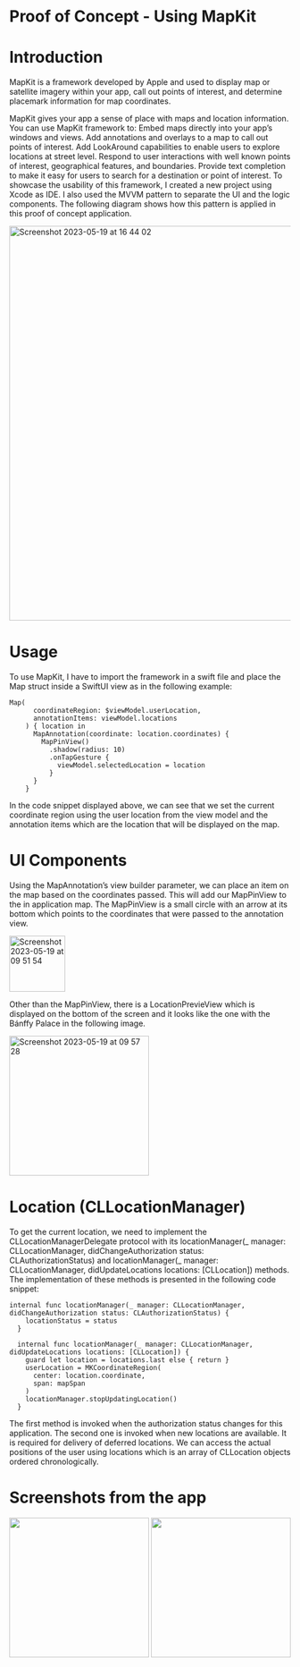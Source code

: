 # Proof of Concept - Using MapKit

# Introduction
MapKit is a framework developed by Apple and used to display map or satellite imagery within your app, call out points of interest, and determine placemark information for map coordinates.

MapKit gives your app a sense of place with maps and location information. You can use MapKit framework to:
Embed maps directly into your app’s windows and views.
Add annotations and overlays to a map to call out points of interest.
Add LookAround capabilities to enable users to explore locations at street level.
Respond to user interactions with well known points of interest, geographical features, and boundaries.
Provide text completion to make it easy for users to search for a destination or point of interest.
To showcase the usability of this framework, I created a new project using Xcode as IDE. I also used the MVVM pattern to separate the UI and the logic components. The following diagram shows how this pattern is applied in this proof of concept application.

<img width="706" alt="Screenshot 2023-05-19 at 16 44 02" src="https://github.com/Tarciziu/ARTouristGuide/assets/50876642/3148b81e-d17e-4b97-8376-480182195358">

# Usage
To use MapKit, I have to import the framework in a swift file and place the Map struct inside a SwiftUI view as in the following example:
```
Map(
      coordinateRegion: $viewModel.userLocation,
      annotationItems: viewModel.locations
    ) { location in
      MapAnnotation(coordinate: location.coordinates) {
        MapPinView()
          .shadow(radius: 10)
          .onTapGesture {
            viewModel.selectedLocation = location
          }
      }
    }
```
In the code snippet displayed above, we can see that we set the current coordinate region using the user location from the view model and the annotation items which are the location that will be displayed on the map.

# UI Components
Using the MapAnnotation’s view builder parameter, we can place an item on the map based on the coordinates passed. This will add our MapPinView to the in application map. The MapPinView is a small circle with an arrow at its bottom which points to the coordinates that were passed to the annotation view.

<img width="100" alt="Screenshot 2023-05-19 at 09 51 54" src="https://github.com/Tarciziu/ARTouristGuide/assets/50876642/5e48b6a2-6c5a-43e0-ae78-30791066be37">

Other than the MapPinView, there is a LocationPrevieView which is displayed on the bottom of the screen and it looks like the one with the Bánffy Palace in the following image.

<img width="250" alt="Screenshot 2023-05-19 at 09 57 28" src="https://github.com/Tarciziu/ARTouristGuide/assets/50876642/96793a79-80b6-4a83-a5a3-54af1a0950e6">

# Location (CLLocationManager)
To get the current location, we need to implement the CLLocationManagerDelegate protocol with its locationManager(_ manager: CLLocationManager, didChangeAuthorization status: CLAuthorizationStatus) and locationManager(_ manager: CLLocationManager, didUpdateLocations locations: [CLLocation]) methods. The implementation of these methods is presented in the following code snippet:
```
internal func locationManager(_ manager: CLLocationManager, didChangeAuthorization status: CLAuthorizationStatus) {
    locationStatus = status
  }

  internal func locationManager(_ manager: CLLocationManager, didUpdateLocations locations: [CLLocation]) {
    guard let location = locations.last else { return }
    userLocation = MKCoordinateRegion(
      center: location.coordinate,
      span: mapSpan
    )
    locationManager.stopUpdatingLocation()
  }
```
The first method is invoked when the authorization status changes for this application. The second one is invoked when new locations are available. It is required for delivery of deferred locations. We can access the actual positions of the user using locations which is an array of CLLocation objects ordered chronologically.


# Screenshots from the app

<img width="250" src="https://github.com/Tarciziu/ARTouristGuide/assets/50876642/0b1e865e-3913-4af0-baf5-056e3b322c1c">

<img width="250" src="https://github.com/Tarciziu/ARTouristGuide/assets/50876642/4ac4eb8b-e6c8-4e95-a6cf-ecc728bfb235">




